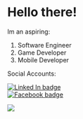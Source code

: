 <h1 style="align-self: center"> Hello there!</h1>
Im an aspiring:
<ol>
  <li>Software Engineer</li>
  <li>Game Developer</li>
  <li>Mobile Developer</li>
</ol>
<div id="social_accounts">
  <p>Social Accounts:</p>
  <a href="https://www.linkedin.com/in/fraion-hyudz-esguerra-914645125/">
      <img src="https://img.shields.io/badge/LinkedIn-blue?style=for-the-badge&logo=linkedin&logoColor=white" alt="Linked In badge"><br>
  </a>

  <a href="https://www.facebook.com/hyudz.esguerra.1">
      <img src="https://img.shields.io/badge/Facebook-blue?style=for-the-badge&logo=facebook&logoColor=white" alt="Facebook badge"><br>
  </a>

<!--  <a href="?subject=Subject%20of%20the%20Email&body=Body%20of%20the%20Email">
       <img src="https://img.shields.io/badge/Gmail-D14836?style=for-the-badge&logo=gmail&logoColor=white">
  </a> -->

  ![](https://komarev.com/ghpvc/?username=Hyudz&style=for-the-badge)
</div>
